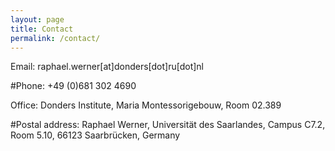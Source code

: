 ```yaml
---
layout: page
title: Contact
permalink: /contact/
---
```

Email: raphael.werner[at]donders[dot]ru[dot]nl


#Phone: +49 (0)681 302 4690

Office: Donders Institute, Maria Montessorigebouw, Room 02.389

#Postal address: Raphael Werner, Universität des Saarlandes, Campus C7.2, Room 5.10, 66123 Saarbrücken, Germany
